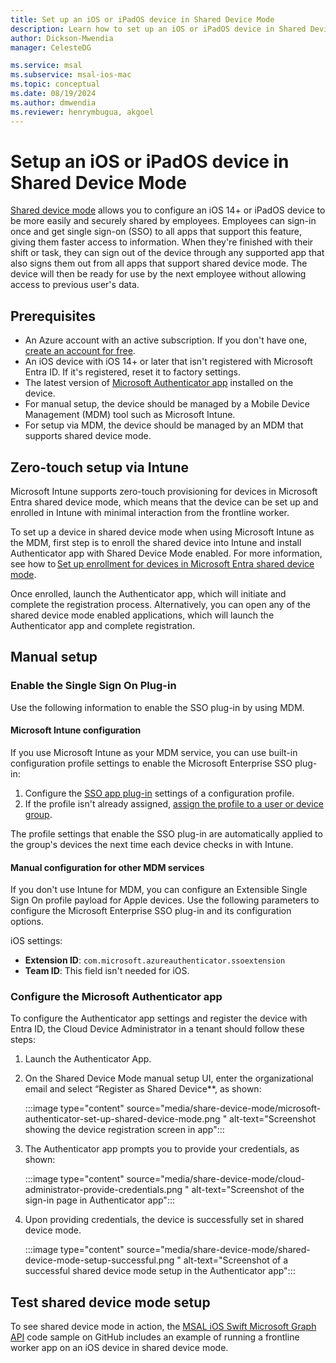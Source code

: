 ```yaml
---
title: Set up an iOS or iPadOS device in Shared Device Mode 
description: Learn how to set up an iOS or iPadOS device in Shared Device Mode 
author: Dickson-Mwendia
manager: CelesteDG

ms.service: msal
ms.subservice: msal-ios-mac
ms.topic: conceptual
ms.date: 08/19/2024
ms.author: dmwendia
ms.reviewer: henrymbugua, akgoel
---
```


# Setup an iOS or iPadOS device in Shared Device Mode 

[Shared device mode](/entra/identity-platform/msal-shared-devices) allows you to configure an iOS 14+ or iPadOS device to be more easily and securely shared by employees. Employees can sign-in once and get single sign-on (SSO) to all apps that support this feature, giving them faster access to information. When they're finished with their shift or task, they can sign out of the device through any supported app that also signs them out from all apps that support shared device mode. The device will then be ready for use by the next employee without allowing access to previous user's data.  

## Prerequisites

- An Azure account with an active subscription. If you don't have one, [create an account for free](https://azure.microsoft.com/free/).
- An iOS device with iOS 14+ or later that isn't registered with Microsoft Entra ID. If it's registered, reset it to factory settings.
- The latest version of [Microsoft Authenticator app](https://play.google.com/store/apps/details/Microsoft_Authenticator?id=com.azure.authenticator&hl=en_NZ) installed on the device.
- For manual setup, the device should be managed by a Mobile Device Management (MDM) tool such as Microsoft Intune.  
- For setup via MDM, the device should be managed by an MDM that supports shared device mode.

## Zero-touch setup via Intune 

Microsoft Intune supports zero-touch provisioning for devices in Microsoft Entra shared device mode, which means that the device can be set up and enrolled in Intune with minimal interaction from the frontline worker.  

To set up a device in shared device mode when using Microsoft Intune as the MDM, first step is to enroll the shared device into Intune and install Authenticator app with Shared Device Mode enabled. For more information, see how to [Set up enrollment for devices in Microsoft Entra shared device mode](/mem/intune/enrollment/automated-device-enrollment-shared-device-mode).  

Once enrolled, launch the Authenticator app, which will initiate and complete the registration process. Alternatively, you can open any of the shared device mode enabled applications, which will launch the Authenticator app and complete registration.  
 
## Manual setup

### Enable the Single Sign On Plug-in  

Use the following information to enable the SSO plug-in by using MDM.

#### Microsoft Intune configuration

If you use Microsoft Intune as your MDM service, you can use built-in configuration profile settings to enable the Microsoft Enterprise SSO plug-in:

1. Configure the [SSO app plug-in](/mem/intune/configuration/use-enterprise-sso-plug-in-ios-ipados-with-intune) settings of a configuration profile. 
1. If the profile isn't already assigned, [assign the profile to a user or device group](/mem/intune/configuration/device-profile-assign).

The profile settings that enable the SSO plug-in are automatically applied to the group's devices the next time each device checks in with Intune.

#### Manual configuration for other MDM services

If you don't use Intune for MDM, you can configure an Extensible Single Sign On profile payload for Apple devices. Use the following parameters to configure the Microsoft Enterprise SSO plug-in and its configuration options.

iOS settings:

- **Extension ID**: `com.microsoft.azureauthenticator.ssoextension`
- **Team ID**: This field isn't needed for iOS.

### Configure the Microsoft Authenticator app

To configure the Authenticator app settings and register the device with Entra ID, the Cloud Device Administrator in a tenant should follow these steps:

1. Launch the Authenticator App.
1. On the Shared Device Mode manual setup UI, enter the organizational email and select “Register as Shared Device**, as shown:

    :::image type="content" source="media/share-device-mode/microsoft-authenticator-set-up-shared-device-mode.png " alt-text="Screenshot showing the device registration screen in app":::

1. The Authenticator app prompts you to provide your credentials, as shown:

    :::image type="content" source="media/share-device-mode/cloud-administrator-provide-credentials.png " alt-text="Screenshot of the sign-in page in Authenticator app":::

1. Upon providing credentials, the device is successfully set in shared device mode.

   :::image type="content" source="media/share-device-mode/shared-device-mode-setup-successful.png " alt-text="Screenshot of a successful shared device mode setup in the Authenticator app":::

## Test shared device mode setup 

To see shared device mode in action, the [MSAL iOS Swift Microsoft Graph API](https://github.com/Azure-Samples/ms-identity-mobile-apple-swift-objc) code sample on GitHub includes an example of running a frontline worker app on an iOS device in shared device mode.